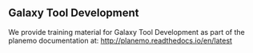 ## Galaxy Tool Development

We provide training material for Galaxy Tool Development as part of the planemo documentation at: http://planemo.readthedocs.io/en/latest
